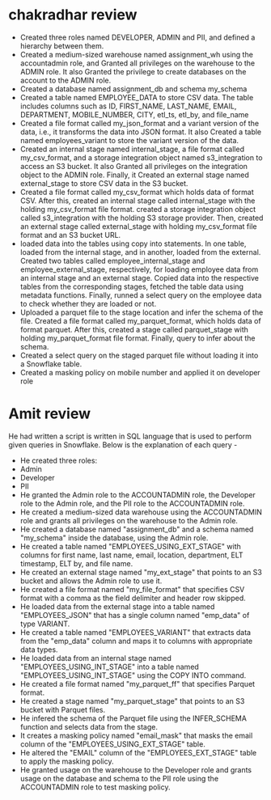 # chakradhar review
* Created three roles named DEVELOPER, ADMIN and PII, and defined a hierarchy between them.
* Created a medium-sized warehouse named assignment_wh using the accountadmin role, and Granted all privileges on the warehouse to the ADMIN role. It also Granted the privilege to create databases on the account to the ADMIN role.
* Created a database named assignment_db and schema my_schema
* Created a table named EMPLOYEE_DATA to store CSV data. The table includes columns such as ID, FIRST_NAME, LAST_NAME, EMAIL, DEPARTMENT, MOBILE_NUMBER, CITY, etl_ts, etl_by, and file_name
* Created a file format called my_json_format and a variant version of the data, i.e., it transforms the data into JSON format. It also Created a table named employees_variant to store the variant version of the data.
* Created an internal stage named internal_stage, a file format called my_csv_format, and a storage integration object named s3_integration to access an S3 bucket. It also Granted all privileges on the integration object to the ADMIN role. Finally, it Created an external stage named external_stage to store CSV data in the S3 bucket.
* Created a file format called my_csv_format which holds data of format CSV. After this, created an internal stage called internal_stage with the holding my_csv_format file format. created a storage integration object called s3_integration with the holding S3 storage provider. Then, created an external stage called external_stage with holding my_csv_format file format and an S3 bucket URL.
* loaded data into the tables using copy into statements. In one table, loaded from the internal stage, and in another, loaded from the external. Created two tables called employee_internal_stage and employee_external_stage, respectively, for loading employee data from an internal stage and an external stage. Copied data into the respective tables from the corresponding stages, fetched the table data using metadata functions. Finally, runned a select query on the employee data to check whether they are loaded or not.
* Uploaded a parquet file to the stage location and infer the schema of the file. Created a file format called my_parquet_format, which holds data of format parquet. After this, created a stage called parquet_stage with holding my_parquet_format file format. Finally, query to infer about the schema.
* Created a select query on the staged parquet file without loading it into a Snowflake table.
* Created a masking policy on mobile number and applied it on developer role
# Amit review
He had written a script is written in SQL language that is used to perform given queries in
Snowflake. Below is the explanation of each query -
* He created three roles:
* Admin
* Developer
* PII
* He granted the Admin role to the ACCOUNTADMIN role, the Developer role to the
Admin role, and the PII role to the ACCOUNTADMIN role.
* He created a medium-sized data warehouse using the ACCOUNTADMIN role and grants
all privileges on the warehouse to the Admin role.
*  He created a database named "assignment_db" and a schema named "my_schema"
inside the database, using the Admin role.
* He created a table named "EMPLOYEES_USING_EXT_STAGE" with columns for first
name, last name, email, location, department, ELT timestamp, ELT by, and file name.
*  He created an external stage named "my_ext_stage" that points to an S3 bucket and
allows the Admin role to use it.
*  He created a file format named "my_file_format" that specifies CSV format with a comma
as the field delimiter and header row skipped.
* He loaded data from the external stage into a table named "EMPLOYEES_JSON" that
has a single column named "emp_data" of type VARIANT.
* He created a table named "EMPLOYEES_VARIANT" that extracts data from the
"emp_data" column and maps it to columns with appropriate data types.
* He loaded data from an internal stage named "EMPLOYEES_USING_INT_STAGE" into
a table named "EMPLOYEES_USING_INT_STAGE" using the COPY INTO command.
* He created a file format named "my_parquet_ff" that specifies Parquet format.
* He created a stage named "my_parquet_stage" that points to an S3 bucket with Parquet
files.
* He infered the schema of the Parquet file using the INFER_SCHEMA function and
selects data from the stage.
* It creates a masking policy named "email_mask" that masks the email column of the
"EMPLOYEES_USING_EXT_STAGE" table.
* He altered the "EMAIL" column of the "EMPLOYEES_EXT_STAGE" table to apply the
masking policy.
* He granted usage on the warehouse to the Developer role and grants usage on the
database and schema to the PII role using the ACCOUNTADMIN role to test masking
policy.
